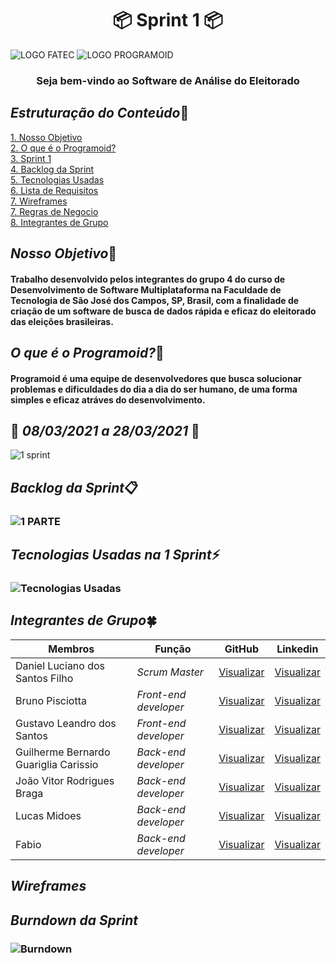 <h1 text align="center"> &#128230; Sprint 1 &#128230;</h1>

![LOGO FATEC](https://fatecsjc-prd.azurewebsites.net/images/logo/fatecsjc_400x192.png)
![LOGO PROGRAMOID](https://github.com/Group-4-Fatec-SJC/Analise-Eleitorado/blob/main/assets/logo.png)


<h3 text align="center"> Seja bem-vindo ao Software de Análise do Eleitorado </h3>

## *Estruturação do Conteúdo*&#128193;

<a href="#Nosso_Objetivo">1. Nosso Objetivo</a><br>
<a href="#O_que_é_o_Programoid">2. O que é o Programoid?</a><br>
<a href="#Sprints">3. Sprint 1</a><br>
<a href="#Backlog_do_Produto">4. Backlog da Sprint</a><br>
<a href="#Tecnologias_Usadas">5. Tecnologias Usadas</a><br>
<a href="#Lista_de_Requisitos">6. Lista de Requisitos</a><br>
<a href="#Wireframes">7. Wireframes</a><br>
<a href="#Regras_de_Negocio">7. Regras de Negocio</a><br>
<a href="#Integrantes_de_Grupo">8. Integrantes de Grupo</a><br>

## <a name="Nosso_Objetivo">*Nosso Objetivo*&#128188;</a>

#### Trabalho desenvolvido pelos integrantes do grupo 4 do curso de Desenvolvimento de Software Multiplataforma na Faculdade de Tecnologia de São José dos Campos, SP, Brasil, com a finalidade de criação de um software de busca de dados rápida e eficaz do eleitorado das eleições brasileiras.

## <a name="O_que_é_o_Programoid">*O que é o Programoid?*&#128153;</a>

#### Programoid é uma equipe de desenvolvedores que busca solucionar problemas e dificuldades do dia a dia do ser humano, de uma forma simples e eficaz atráves do desenvolvimento.



## &#128197; *08/03/2021 a 28/03/2021* &#128197; 


![1 sprint](https://github.com/Group-4-Fatec-SJC/Analise-Eleitorado/blob/1-Sprint/assets/1%20sprint.PNG)


## <a name="Backlog_do_Produto"> *Backlog da Sprint*&#128203; </a>

### ![1 PARTE](https://github.com/Group-4-Fatec-SJC/Analise-Eleitorado/blob/1-Sprint/assets/wireframes.PNG)


## <a name="Tecnologias_Usadas"> *Tecnologias Usadas na 1 Sprint*&#9889; </a>
### ![Tecnologias Usadas](https://github.com/Group-4-Fatec-SJC/Analise-Eleitorado/blob/1-Sprint/assets/Tecnologias%20Utilizadas%20c%C3%B3pia.png)





## <a name="Integrantes_de_Grupo">*Integrantes de Grupo*&#127808; </a>

Membros   | Função  | GitHub  | Linkedin |
--------- | ---------  | ---------  | --------- |
Daniel Luciano dos Santos Filho                   | *Scrum Master*   |  [Visualizar](https://github.com/daniellsfilho)  | [Visualizar](linkedin)   |
Bruno Pisciotta                | *Front-end developer*  |  [Visualizar](https://github.com/bruno-pisciotta281)  | [Visualizar](https://www.linkedin.com/in/bruno-pisciotta-577216198)        |
Gustavo Leandro dos Santos     | *Front-end developer*  |  [Visualizar](https://github.com/gustavols)  | [Visualizar](https://www.linkedin.com/in/gustavo-santos-a0657219b/)       |
Guilherme Bernardo Guariglia Carissio | *Back-end developer*  |  [Visualizar](https://github.com/GuilhermeCarissio777)  | [Visualizar](https://www.linkedin.com/in/guilherme-carissio-7275a4207)    |
João Vitor Rodrigues Braga | *Back-end developer*  |  [Visualizar](https://github.com/jvrb)  | [Visualizar](https://www.linkedin.com/in/joaovitor-rodriguesbraga/)    |
Lucas Midoes                   | *Back-end developer*  |  [Visualizar](https://github.com/LykeMidrod)  | [Visualizar](https://www.linkedin.com/in/ㅤlucas-midões-r-a5333110b)               |
Fabio                   | *Back-end developer*  |  [Visualizar](https://github.com/FabioMoraesDev)  | [Visualizar](https://www.linkedin.com/mwlite/in/f%C3%A1bio-moraes-96873014b)

## <a name="Wireframes">*Wireframes* </a>




## <a name="Wireframes">*Burndown da Sprint* </a>

### ![Burndown](https://github.com/Group-4-Fatec-SJC/Analise-Eleitorado/blob/main/assets/burndown.jpeg)







